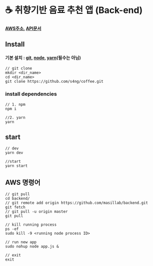 # ☕ 취향기반 음료 추천 앱 (Back-end)

#### [AWS주소](http://ec2-3-34-96-202.ap-northeast-2.compute.amazonaws.com/), [API문서](./docs/API.md) 

## Install

#### 기본 설치 : [git](https://git-scm.com/downloads), [node](https://nodejs.org/ko/download/), [yarn](https://yarnpkg.com/getting-started/install#global-install)(필수는 아님)

```
// git clone
mkdir <dir_name>
cd <dir_name>
git clone https://github.com/s4ng/coffee.git
```

### install dependencies
```
// 1. npm
npm i

//2. yarn
yarn
```

## start
```
// dev
yarn dev

//start
yarn start
```

## AWS 명령어

```
// git pull
cd backend/
// git remote add origin https://github.com/masillab/backend.git
git fetch
// git pull -u origin master
git pull 

// kill running process
ps -ef
sudo kill -9 <running node process ID>

// run new app
sudo nohup node app.js &

// exit
exit
```
